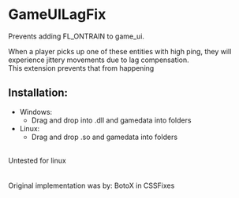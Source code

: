 # GameUILagFix

Prevents adding FL_ONTRAIN to game_ui.

When a player picks up one of these entities with high ping, they will experience jittery movements due to lag compensation.  
This extension prevents that from happening

## Installation:
- Windows:  
  - Drag and drop into .dll and gamedata into folders
- Linux:  
  - Drag and drop .so and gamedata into folders

<br/>
Untested for linux
<br/>
<br/>
<br/>
Original implementation was by: BotoX in CSSFixes
